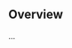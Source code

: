 <!-- Note: Please must use one of our issue templates to file an issue! 🛑 -->
<!-- 👉 https://github.com/gpoussel/mealie-hellofresh/issues/new/choose 👈 -->
<!-- **Issues that should have been filed with a template will be closed without action, and we will ask you to use a template.** -->

<!-- This blank issue template is only for issues that don't fit any of the templates. -->

## Overview

...
